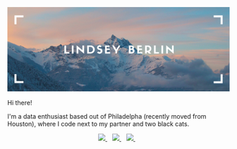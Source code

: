 ![github cover image made with Canva](githubcoverimage.png)

Hi there!

I'm a data enthusiast based out of Philadelpha (recently moved from Houston), where I code next to my partner and two black cats. 

<!--- credit to https://github.com/alexandresanlim/Badges4-README.md-Profile for the badges -->

<p align='center'>
  <a href="https://www.linkedin.com/in/lindseyberlin/">
    <img src="https://img.shields.io/badge/linkedin-%230077B5.svg?&style=for-the-badge&logo=linkedin&logoColor=white" />
  </a>&nbsp;&nbsp;
  <a href="https://www.instagram.com/tchalla_yall/">
    <img src="https://img.shields.io/badge/instagram-%23E4405F.svg?&style=for-the-badge&logo=instagram&logoColor=white" />        
  </a>&nbsp;&nbsp;
  <a href="https://www.lindseyberlin.com/">
    <img src="https://img.shields.io/badge/%E2%9D%A4%EF%B8%8F-WEBSITE-50C878.svg?&style=for-the-badge">        
  </a>&nbsp;&nbsp;
